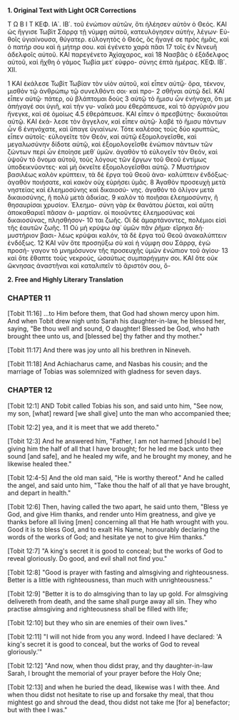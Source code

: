 **1. Original Text with Light OCR Corrections**

Τ Ω Β Ι Τ ΚΕΦ. ΙΑ΄. ΙΒ΄.
τοῦ ἐνώπιον αὐτῶν, ὅτι ἠλέησεν αὐτὸν ὁ Θεός. ΚΑΙ ὡς ἤγγισε
Τωβὶτ Σάρρᾳ τῇ νύμφῃ αὐτοῦ, κατευλόγησεν αὐτήν, λέγων· Εὐ-
θοῖς ὑγιαίνουσα, θύγατερ. εὐλογητὸς ὁ Θεός, ὃς ἤγαγέ σε πρὸς
ἡμᾶς, καὶ ὁ πατήρ σου καὶ ἡ μήτηρ σου. καὶ ἐγένετο χαρὰ πᾶσι
17 τοῖς ἐν Νινευῆ ἀδελφοῖς αὐτοῦ. ΚΑΙ παρεγένετο Ἀχίαχαρος, καὶ
18 Νασβᾶς ὁ ἐξάδελφος αὐτοῦ, καὶ ἤχθη ὁ γάμος Τωβία μετ᾿ εὐφρο-
    σύνης ἑπτὰ ἡμέρας.
    ΚΕΦ. ΙΒ΄. ΧΙΙ.

1 ΚΑΙ ἐκάλεσε Τωβὶτ Τωβίαν τὸν υἱὸν αὐτοῦ, καὶ εἶπεν αὐτῷ·
    ὄρα, τέκνον, μισθὸν τῷ ἀνθρώπῳ τῷ συνελθόντι σοι· καὶ προ-
2 σθῆναι αὐτῷ δεῖ. ΚΑΙ εἶπεν αὐτῷ· πάτερ, οὐ βλάπτομαι δοὺς
3 αὐτῷ τὸ ἥμισυ ὧν ἐνήνοχα, ὅτι με ἀπήγαγέ σοι ὑγιῆ, καὶ τὴν γυ-
    ναῖκά μου ἐθεράπευσε, καὶ τὸ ἀργύριόν μου ἤνεγκε, καὶ σὲ ὁμοίως
4.5 ἐθεράπευσε. ΚΑΙ εἶπεν ὁ πρεσβύτης· δικαιοῦται αὐτῷ. ΚΑΙ ἐκά-
    λεσε τὸν ἄγγελον, καὶ εἶπεν αὐτῷ· λαβὲ τὸ ἥμισυ πάντων ὧν
6 ἐνηνόχατε, καὶ ὕπαγε ὑγιαίνων. Τότε καλέσας τοὺς δύο κρυπτῶς,
    εἶπεν αὐτοῖς· εὐλογεῖτε τὸν Θεόν, καὶ αὐτῷ ἐξομολογεῖσθε, καὶ
    μεγαλωσύνην δίδοτε αὐτῷ, καὶ ἐξομολογεῖσθε ἐνώπιον πάντων τῶν
    ζώντων περὶ ὧν ἐποίησε μεθ᾿ ὑμῶν. ἀγαθὸν τὸ εὐλογεῖν τὸν Θεόν,
    καὶ ὑψοῦν τὸ ὄνομα αὐτοῦ, τοὺς λόγους τῶν ἔργων τοῦ Θεοῦ
    ἐντίμως ὑποδεικνύοντες· καὶ μὴ ὀκνεῖτε ἐξομολογεῖσθαι αὐτῷ.
7 Μυστήριον βασιλέως καλὸν κρύπτειν, τὰ δὲ ἔργα τοῦ Θεοῦ ἀνα-
    καλύπτειν ἐνδόξως· ἀγαθὸν ποιήσατε, καὶ κακὸν οὐχ εὑρήσει ὑμᾶς.
8 Ἀγαθὸν προσευχὴ μετὰ νηστείας καὶ ἐλεημοσύνης καὶ δικαιοσύ-
    νης. ἀγαθὸν τὸ ὀλίγον μετὰ δικαιοσύνης, ἢ πολὺ μετὰ ἀδικίας.
9 καλὸν τὸ ποιῆσαι ἐλεημοσύνην, ἢ θησαυρίσαι χρυσίον. Ἐλεημο-
    σύνη γὰρ ἐκ θανάτου ῥύεται, καὶ αὕτη ἀποκαθαριεῖ πᾶσαν ἀ-
    μαρτίαν. οἱ ποιοῦντες ἐλεημοσύνας καὶ δικαιοσύνας, πλησθήσον-
10 ται ζωῆς. Οἱ δὲ ἁμαρτάνοντες, πολέμιοι εἰσὶ τῆς ἑαυτῶν ζωῆς.
11 Οὐ μὴ κρύψω ἀφ᾿ ὑμῶν πᾶν ῥῆμα· εἴρηκα δή· μυστήριον βασι-
    λέως κρύψαι καλόν, τὰ δὲ ἔργα τοῦ Θεοῦ ἀνακαλύπτειν ἐνδόξως.
12 ΚΑΙ νῦν ὅτε προσηύξω σὺ καὶ ἡ νύμφη σου Σάρρᾳ, ἐγὼ προσή-
    γαγον τὸ μνημόσυνον τῆς προσευχῆς ὑμῶν ἐνώπιον τοῦ ἁγίου·
13 καὶ ὅτε ἔθαπτε τοὺς νεκρούς, ὡσαύτως συμπαρήγμην σοι. ΚΑΙ
    ὅτε οὐκ ὤκνησας ἀναστῆναι καὶ καταλιπεῖν τὸ ἄριστόν σου, ὅ-

**2. Free and Highly Literary Translation**

### CHAPTER 11

[Tobit 11:16]
...to Him before them, that God had shown mercy upon him. And when Tobit drew nigh unto Sarah his daughter-in-law, he blessed her, saying, "Be thou well and sound, O daughter! Blessed be God, who hath brought thee unto us, and [blessed be] thy father and thy mother."

[Tobit 11:17]
And there was joy unto all his brethren in Nineveh.

[Tobit 11:18]
And Achiacharus came, and Nasbas his cousin; and the marriage of Tobias was solemnized with gladness for seven days.

### CHAPTER 12

[Tobit 12:1]
AND Tobit called Tobias his son, and said unto him, "See now, my son, [what] reward [we shall give] unto the man who accompanied thee;

[Tobit 12:2]
yea, and it is meet that we add thereto."

[Tobit 12:3]
And he answered him, "Father, I am not harmed [should I be] giving him the half of all that I have brought; for he led me back unto thee sound [and safe], and he healed my wife, and he brought my money, and he likewise healed thee."

[Tobit 12:4-5]
And the old man said, "He is worthy thereof." And he called the angel, and said unto him, "Take thou the half of all that ye have brought, and depart in health."

[Tobit 12:6]
Then, having called the two apart, he said unto them, "Bless ye God, and give Him thanks, and render unto Him greatness, and give ye thanks before all living [men] concerning all that He hath wrought with you. Good it is to bless God, and to exalt His Name, honourably declaring the words of the works of God; and hesitate ye not to give Him thanks."

[Tobit 12:7]
"A king's secret it is good to conceal; but the works of God to reveal gloriously. Do good, and evil shall not find you."

[Tobit 12:8]
"Good is prayer with fasting and almsgiving and righteousness. Better is a little with righteousness, than much with unrighteousness."

[Tobit 12:9]
"Better it is to do almsgiving than to lay up gold. For almsgiving delivereth from death, and the same shall purge away all sin. They who practise almsgiving and righteousness shall be filled with life;

[Tobit 12:10]
but they who sin are enemies of their own lives."

[Tobit 12:11]
"I will not hide from you any word. Indeed I have declared: 'A king's secret it is good to conceal, but the works of God to reveal gloriously.'"

[Tobit 12:12]
"And now, when thou didst pray, and thy daughter-in-law Sarah, I brought the memorial of your prayer before the Holy One;

[Tobit 12:13]
and when he buried the dead, likewise was I with thee. And when thou didst not hesitate to rise up and forsake thy meal, that thou mightest go and shroud the dead, thou didst not take me [for a] benefactor; but with thee I was."